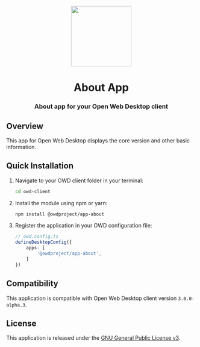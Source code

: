 <p align="center">
  <img width="160" height="160" src="https://avatars.githubusercontent.com/u/65117737?s=160&v=4" />
</p>
<h1 align="center">About App</h1>
<h3 align="center">
  About app for your Open Web Desktop client
</h3>

## Overview

This app for Open Web Desktop displays the core version and other basic information.

## Quick Installation

1.  Navigate to your OWD client folder in your terminal:

    ```bash
    cd owd-client
    ```

2.  Install the module using npm or yarn:

    ```bash
    npm install @owdproject/app-about
    ```

3.  Register the application in your OWD configuration file:

    ```typescript
    // owd.config.ts
    defineDesktopConfig({
        apps: [
            '@owdproject/app-about',
        ]
    })
    ```

## Compatibility

This application is compatible with Open Web Desktop client version `3.0.0-alpha.3`.

## License

This application is released under the [GNU General Public License v3](LICENSE).